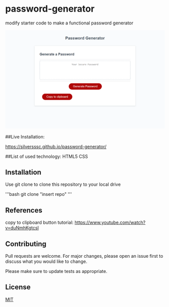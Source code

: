 # password-generator
modify starter code to make a functional password generator


![Preview of the project](./passgen.png)


##Live Installation:

https://silversssc.github.io/password-generator/


##List of used technology:
HTML5
CSS


## Installation

Use git clone to clone this repository to your local drive

'''bash
git clone "insert repo"
'''

## References
copy to clipboard button tutorial: https://www.youtube.com/watch?v=duNmhKgtcsI

## Contributing
Pull requests are welcome. For major changes, please open an issue first to discuss what you would like to change.

Please make sure to update tests as appropriate.

## License
[MIT](https://choosealicense.com/licenses/mit/)
